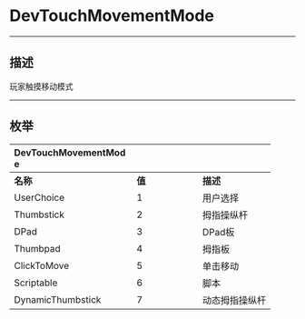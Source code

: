 # DevTouchMovementMode

------------------------------------------------------------------------------------------
## 描述

玩家触摸移动模式

------------------------------------------------------------------------------------------
## 枚举

|<div style="width:200px">DevTouchMovementMode</div>|<div style="width:100px"></div>|<div style="width:100px"></div>|
|:---|:---|:---|
|**名称**|**值**|**描述**|
|UserChoice|1|用户选择|
|Thumbstick|2|拇指操纵杆|
|DPad|3|DPad板|
|Thumbpad|4|拇指板|
|ClickToMove|5|单击移动|
|Scriptable|6|脚本|
|DynamicThumbstick|7|动态拇指操纵杆|
